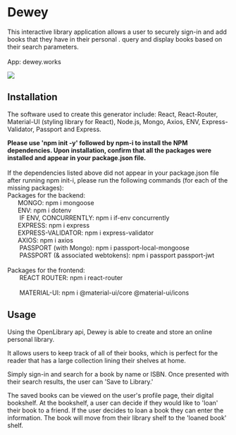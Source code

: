 # Dewey
This interactive library application allows a user to securely sign-in and add books that they have in their personal . query and display books based on their search parameters.
<br>
<br>
App: dewey.works

![](/filepath.png)
<br>

## Installation
The software used to create this generator include: React, React-Router, Material-UI (styling library for React), Node.js, Mongo, Axios, ENV, Express-Validator, Passport and Express.  

**Please use 'npm init -y' followed by npm-i to install the NPM dependencies. Upon installation, confirm that all the packages were installed and appear in your package.json file.**
<br>
<br> 
If the dependencies listed above did not appear in your package.json file after running npm init-i, please run the following commands (for each of the missing packages):
<br>
Packages for the backend:
<br>
&nbsp;&nbsp;&nbsp;&nbsp;&nbsp;&nbsp;MONGO: npm i mongoose
<br>
&nbsp;&nbsp;&nbsp;&nbsp;&nbsp;&nbsp;ENV: npm i dotenv
<br>
&nbsp;&nbsp;&nbsp;&nbsp;&nbsp;&nbsp;
IF ENV, CONCURRENTLY: npm i if-env concurrently
<br>
&nbsp;&nbsp;&nbsp;&nbsp;&nbsp;&nbsp;EXPRESS: npm i express
<br>
&nbsp;&nbsp;&nbsp;&nbsp;&nbsp;&nbsp;EXPRESS-VALIDATOR: npm i express-validator
<br>
&nbsp;&nbsp;&nbsp;&nbsp;&nbsp;&nbsp;AXIOS: npm i axios
<br>
&nbsp;&nbsp;&nbsp;&nbsp;&nbsp;&nbsp;
PASSPORT (with Mongo): npm i passport-local-mongoose
<br>
&nbsp;&nbsp;&nbsp;&nbsp;&nbsp;&nbsp;
PASSPORT (& associated webtokens): npm i passport passport-jwt
<br>
<br>
Packages for the frontend:
<br>
&nbsp;&nbsp;&nbsp;&nbsp;&nbsp;&nbsp;
REACT ROUTER: npm i react-router 
<br>
<br>
&nbsp;&nbsp;&nbsp;&nbsp;&nbsp;&nbsp;
MATERIAL-UI: npm i @material-ui/core @material-ui/icons
<br>

## Usage
Using the OpenLibrary api, Dewey is able to create and store an online personal library. 

It allows users to keep track of all of their books, which is perfect for the reader that has a large collection lining their shelves at home. 

Simply sign-in and search for a book by name or ISBN. Once presented with their search results, the user can 'Save to Library.' 

The saved books can be viewed on the user's profile page, their digital bookshelf. At the bookshelf, a user can decide if they would like to 'loan' their book to a friend. If the user decides to loan a book they can enter the information. The book will move from their library shelf to the 'loaned book' shelf.

<br>
<br>
<br>
